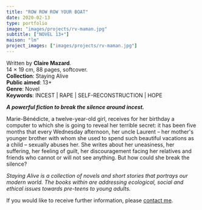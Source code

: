 ```yaml
---
title: "ROW ROW ROW YOUR BOAT"
date: 2020-02-13
type: portfolio
image: "images/projects/rv-maman.jpg"
subtitle: ["NOVEL 13+"]
maison: "lm"
project_images: ["images/projects/rv-maman.jpg"]
---
```


Written by **Claire Mazard**.    
14 × 19 cm, 88 pages, softcover.      
**Collection**: Staying Alive   
**Public aimed**: 13+   
**Genre**: Novel         
**Keywords**: INCEST | RAPE | SELF-RECONSTRUCTION | HOPE           


***A powerful fiction to break the silence around incest.***


Marie-Bénédicte, a twelve-year-old girl, receives for her birthday a computer to which she is going to reveal her terrible 
secret: it has been five months that every Wednesday afternoon, her uncle Laurent – her mother's younger brother with whom 
she used to spend such beautiful vacations as a child – sexually abuses her. 
She writes about her uneasiness, her suffering, her feeling of guilt, her discouragement facing her relatives and friends who 
cannot or will not see anything.
But how could she break the silence?   



*Staying Alive is a collection of novels and short stories that portrays our modern world.*
*The books within are addressing ecological, social and ethical issues towards pre-teens to young adults.*



If you would like to receive further information, please [contact me](mailto:melanie.guillaumin.edition@gmail.com).


